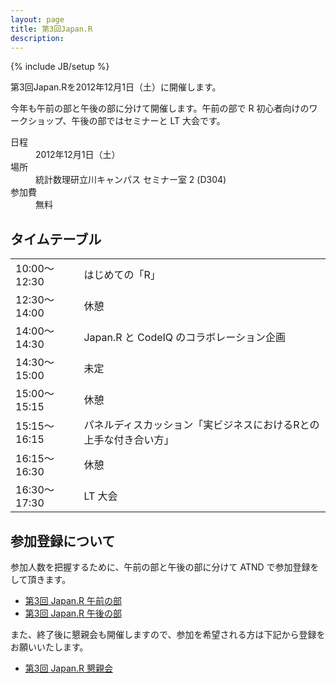 ```yaml
---
layout: page
title: 第3回Japan.R
description:
---
```

{% include JB/setup %}

第3回Japan.Rを2012年12月1日（土）に開催します。

今年も午前の部と午後の部に分けて開催します。午前の部で R 初心者向けのワークショップ、午後の部ではセミナーと LT 大会です。

<dl class="dl-horizontal">
  <dt>日程</dt>
  <dd>2012年12月1日（土）</dd>
  <dt>場所</dt>
  <dd>統計数理研立川キャンパス セミナー室 2 (D304)</dd>
  <dt>参加費</dt>
  <dd>無料</dd>
</dl>

## タイムテーブル

<table class="table table-bordered table-striped">
  <tr><td>10:00～12:30</td><td>はじめての「R」</td></tr>
  <tr><td>12:30～14:00</td><td>休憩</td></tr>
  <tr><td>14:00～14:30</td><td>Japan.R と CodeIQ のコラボレーション企画</td></tr>
  <tr><td>14:30～15:00</td><td>未定</td></tr>
  <tr><td>15:00～15:15</td><td>休憩</td></tr>
  <tr><td>15:15〜16:15</td><td>パネルディスカッション「実ビジネスにおけるRとの上手な付き合い方」</td></tr>
  <tr><td>16:15〜16:30</td><td>休憩</td></tr>
  <tr><td>16:30～17:30</td><td>LT 大会</td></tr>
</table>

## 参加登録について
参加人数を把握するために、午前の部と午後の部に分けて ATND で参加登録をして頂きます。

* [第3回 Japan.R 午前の部](http://atnd.org/events/33933)
* [第3回 Japan.R 午後の部](http://atnd.org/events/33934)

また、終了後に懇親会も開催しますので、参加を希望される方は下記から登録をお願いいたします。

* [第3回 Japan.R 懇親会](http://atnd.org/events/33935)
